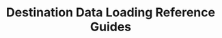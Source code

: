 ---
title: Destination Data Loading Reference Guides
permalink: /replication/loading/reference
redirect_from: /data-structure/loading-stitch-data-into-destinations

layout: general
toc: false
feedback: false

keywords: loading behavior, loading, how data is loaded, data structure
summary: "Every destination handles data differently. Learn about what your destination supports, what it doesn't, and how Stitch will load your data as a result."

key: "loading-reference"

intro: |
  {% include misc/data-files.html %}

  {{ page.summary }}

  Each guide covers scenarios involving Primary Keys, data types, object names, schema changes, and destination changes.

sections:
  - title: "Select your destination"
    anchor: "select-destination"
    content: |
      {% assign data-loading-guides = site.data-structure | where:"content-type","loading-reference" | sort: "display_name" %}

      <ul class="tiles">
      {% for guide in data-loading-guides %}

      {% if guide.branded == true %}
        {% assign connection-type = guide.display_name | slugify %}
      {% else %}
        {% assign connection-type = guide.type %}
      {% endif %}
        <li>
          <a href="{{ guide.url | prepend: site.baseurl }}">
            <img src="{{ site.baseurl }}/images/destinations/icons/{{ connection-type }}.svg" alt="{{ guide.display_name }}">
          </a>
          <strong>{{ guide.display_name }}</strong><br>

          {% if guide.has-versions == true %}
            {% include shared/versioning/version-menu.html connection-type="destination" menu-type="category-page" item-name="guide" %}
          {% else %}
            <a href="{{ guide.url | prepend: site.baseurl }}">Loading Reference</a>      
          {% endif %}
        </li>
      {% endfor %}
      </ul>
---